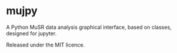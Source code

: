 # mujpy

A Python MuSR data analysis graphical interface, based on classes, designed for jupyter.

Released under the MIT licence.
